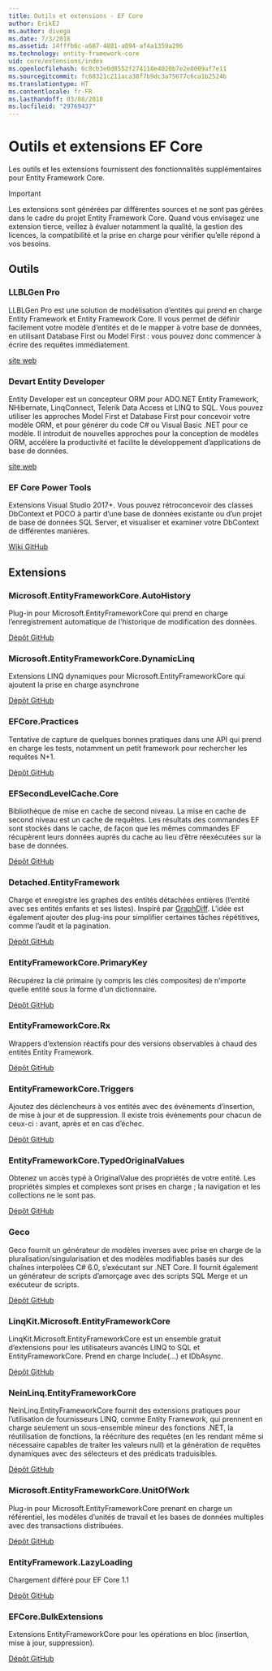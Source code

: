 ```yaml
---
title: Outils et extensions - EF Core
author: ErikEJ
ms.author: divega
ms.date: 7/3/2018
ms.assetid: 14fffb6c-a687-4881-a094-af4a1359a296
ms.technology: entity-framework-core
uid: core/extensions/index
ms.openlocfilehash: 6c8cb3e0d8552f274118e4020b7e2e8009af7e11
ms.sourcegitcommit: fc68321c211aca38f7b9dc3a75677c6ca1b2524b
ms.translationtype: HT
ms.contentlocale: fr-FR
ms.lasthandoff: 03/08/2018
ms.locfileid: "29769437"
---
```

# <a name="ef-core-tools--extensions"></a>Outils et extensions EF Core

Les outils et les extensions fournissent des fonctionnalités supplémentaires pour Entity Framework Core.

> [!IMPORTANT]  
> Les extensions sont générées par différentes sources et ne sont pas gérées dans le cadre du projet Entity Framework Core. Quand vous envisagez une extension tierce, veillez à évaluer notamment la qualité, la gestion des licences, la compatibilité et la prise en charge pour vérifier qu’elle répond à vos besoins.

## <a name="tools"></a>Outils

### <a name="llblgen-pro"></a>LLBLGen Pro

LLBLGen Pro est une solution de modélisation d’entités qui prend en charge Entity Framework et Entity Framework Core. Il vous permet de définir facilement votre modèle d’entités et de le mapper à votre base de données, en utilisant Database First ou Model First : vous pouvez donc commencer à écrire des requêtes immédiatement.

[site web](https://www.llblgen.com/)

### <a name="devart-entity-developer"></a>Devart Entity Developer

Entity Developer est un concepteur ORM pour ADO.NET Entity Framework, NHibernate, LinqConnect, Telerik Data Access et LINQ to SQL. Vous pouvez utiliser les approches Model First et Database First pour concevoir votre modèle ORM, et pour générer du code C# ou Visual Basic .NET pour ce modèle. Il introduit de nouvelles approches pour la conception de modèles ORM, accélère la productivité et facilite le développement d’applications de base de données.

[site web](https://www.devart.com/entitydeveloper/)

### <a name="ef-core-power-tools"></a>EF Core Power Tools

Extensions Visual Studio 2017+. Vous pouvez rétroconcevoir des classes DbContext et POCO à partir d’une base de données existante ou d’un projet de base de données SQL Server, et visualiser et examiner votre DbContext de différentes manières.

[Wiki GitHub](https://github.com/ErikEJ/SqlCeToolbox/wiki/EF-Core-Power-Tools)

## <a name="extensions"></a>Extensions

### <a name="microsoftentityframeworkcoreautohistory"></a>Microsoft.EntityFrameworkCore.AutoHistory

Plug-in pour Microsoft.EntityFrameworkCore qui prend en charge l’enregistrement automatique de l’historique de modification des données.

[Dépôt GitHub](https://github.com/Arch/AutoHistory/)

### <a name="microsoftentityframeworkcoredynamiclinq"></a>Microsoft.EntityFrameworkCore.DynamicLinq

Extensions LINQ dynamiques pour Microsoft.EntityFrameworkCore qui ajoutent la prise en charge asynchrone

 [Dépôt GitHub](https://github.com/StefH/System.Linq.Dynamic.Core/)

### <a name="efcorepractices"></a>EFCore.Practices

Tentative de capture de quelques bonnes pratiques dans une API qui prend en charge les tests, notamment un petit framework pour rechercher les requêtes N+1.

[Dépôt GitHub](https://github.com/riezebosch/efcore-practices/tree/master/src/EFCore.Practices/)

### <a name="efsecondlevelcachecore"></a>EFSecondLevelCache.Core

Bibliothèque de mise en cache de second niveau. La mise en cache de second niveau est un cache de requêtes. Les résultats des commandes EF sont stockés dans le cache, de façon que les mêmes commandes EF récupèrent leurs données auprès du cache au lieu d’être réexécutées sur la base de données.

[Dépôt GitHub](https://github.com/VahidN/EFSecondLevelCache.Core/)

### <a name="detachedentityframework"></a>Detached.EntityFramework

Charge et enregistre les graphes des entités détachées entières (l’entité avec ses entités enfants et ses listes). Inspiré par [GraphDiff](https://github.com/refactorthis/GraphDiff/). L’idée est également ajouter des plug-ins pour simplifier certaines tâches répétitives, comme l’audit et la pagination.

[Dépôt GitHub](https://github.com/leonardoporro/Detached/)

### <a name="entityframeworkcoreprimarykey"></a>EntityFrameworkCore.PrimaryKey

Récupérez la clé primaire (y compris les clés composites) de n’importe quelle entité sous la forme d’un dictionnaire.

[Dépôt GitHub](https://github.com/NickStrupat/EntityFramework.PrimaryKey/)

### <a name="entityframeworkcorerx"></a>EntityFrameworkCore.Rx

Wrappers d’extension réactifs pour des versions observables à chaud des entités Entity Framework.

[Dépôt GitHub](https://github.com/NickStrupat/EntityFramework.Rx/)

### <a name="entityframeworkcoretriggers"></a>EntityFrameworkCore.Triggers

Ajoutez des déclencheurs à vos entités avec des événements d’insertion, de mise à jour et de suppression. Il existe trois événements pour chacun de ceux-ci : avant, après et en cas d’échec.

[Dépôt GitHub](https://github.com/NickStrupat/EntityFramework.Triggers/)

### <a name="entityframeworkcoretypedoriginalvalues"></a>EntityFrameworkCore.TypedOriginalValues

Obtenez un accès typé à OriginalValue des propriétés de votre entité. Les propriétés simples et complexes sont prises en charge ; la navigation et les collections ne le sont pas.

[Dépôt GitHub](https://github.com/NickStrupat/EntityFramework.TypedOriginalValues/)

### <a name="geco"></a>Geco

Geco fournit un générateur de modèles inverses avec prise en charge de la pluralisation/singularisation et des modèles modifiables basés sur des chaînes interpolées C# 6.0, s’exécutant sur .NET Core. Il fournit également un générateur de scripts d’amorçage avec des scripts SQL Merge et un exécuteur de scripts.

[Dépôt GitHub](https://github.com/iQuarc/Geco)

### <a name="linqkitmicrosoftentityframeworkcore"></a>LinqKit.Microsoft.EntityFrameworkCore

LinqKit.Microsoft.EntityFrameworkCore est un ensemble gratuit d’extensions pour les utilisateurs avancés LINQ to SQL et EntityFrameworkCore. Prend en charge Include(...) et IDbAsync.

[Dépôt GitHub](https://github.com/scottksmith95/LINQKit/)

### <a name="neinlinqentityframeworkcore"></a>NeinLinq.EntityFrameworkCore

NeinLinq.EntityFrameworkCore fournit des extensions pratiques pour l’utilisation de fournisseurs LINQ, comme Entity Framework, qui prennent en charge seulement un sous-ensemble mineur des fonctions .NET, la réutilisation de fonctions, la réécriture des requêtes (en les rendant même si nécessaire capables de traiter les valeurs null) et la génération de requêtes dynamiques avec des sélecteurs et des prédicats traduisibles.

[Dépôt GitHub](https://github.com/axelheer/nein-linq/)

### <a name="microsoftentityframeworkcoreunitofwork"></a>Microsoft.EntityFrameworkCore.UnitOfWork

Plug-in pour Microsoft.EntityFrameworkCore prenant en charge un référentiel, les modèles d’unités de travail et les bases de données multiples avec des transactions distribuées.

[Dépôt GitHub](https://github.com/Arch/UnitOfWork/)

### <a name="entityframeworklazyloading"></a>EntityFramework.LazyLoading

Chargement différé pour EF Core 1.1

[Dépôt GitHub](https://github.com/darxis/EntityFramework.LazyLoading)

### <a name="efcorebulkextensions"></a>EFCore.BulkExtensions

Extensions EntityFrameworkCore pour les opérations en bloc (insertion, mise à jour, suppression).

[Dépôt GitHub](https://github.com/borisdj/EFCore.BulkExtensions)
